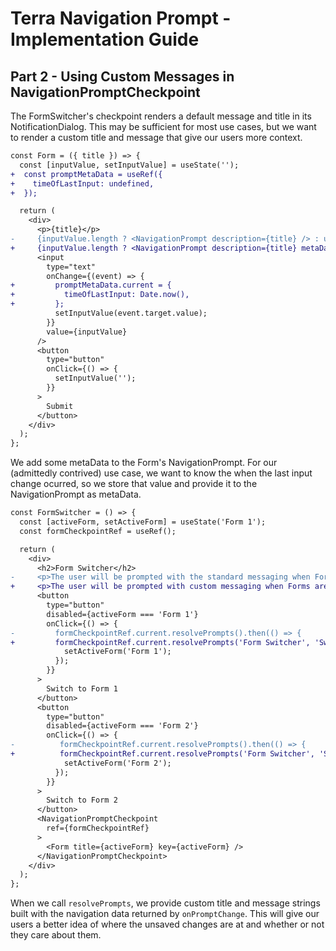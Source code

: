 # Terra Navigation Prompt - Implementation Guide

## Part 2 - Using Custom Messages in NavigationPromptCheckpoint

The FormSwitcher's checkpoint renders a default message and title in its NotificationDialog. This may be sufficient for most use cases, but we want to render a custom title and message that give our users more context.

```diff
const Form = ({ title }) => {
  const [inputValue, setInputValue] = useState('');
+  const promptMetaData = useRef({
+    timeOfLastInput: undefined,
+  });

  return (
    <div>
      <p>{title}</p>
-     {inputValue.length ? <NavigationPrompt description={title} /> : undefined}
+     {inputValue.length ? <NavigationPrompt description={title} metaData={promptMetaData.current} /> : undefined}
      <input
        type="text"
        onChange={(event) => {
+         promptMetaData.current = {
+           timeOfLastInput: Date.now(),
+         };
          setInputValue(event.target.value);
        }}
        value={inputValue}
      />
      <button
        type="button"
        onClick={() => {
          setInputValue('');
        }}
      >
        Submit
      </button>
    </div>
  );
};
```

We add some metaData to the Form's NavigationPrompt. For our (admittedly contrived) use case, we want to know the when the last input change ocurred, so we store that value and provide it to the NavigationPrompt as metaData.

```diff
const FormSwitcher = () => {
  const [activeForm, setActiveForm] = useState('Form 1');
  const formCheckpointRef = useRef();

  return (
    <div>
      <h2>Form Switcher</h2>
-     <p>The user will be prompted with the standard messaging when Forms are switched with unsaved changes present.</p>
+     <p>The user will be prompted with custom messaging when Forms are switched with unsaved changes present.</p>
      <button
        type="button"
        disabled={activeForm === 'Form 1'}
        onClick={() => {
-         formCheckpointRef.current.resolvePrompts().then(() => {
+         formCheckpointRef.current.resolvePrompts('Form Switcher', 'Switching forms will result in lost data.').then(() => {
            setActiveForm('Form 1');
          });
        }}
      >
        Switch to Form 1
      </button>
      <button
        type="button"
        disabled={activeForm === 'Form 2'}
        onClick={() => {
-          formCheckpointRef.current.resolvePrompts().then(() => {
+          formCheckpointRef.current.resolvePrompts('Form Switcher', 'Switching forms will result in lost data.').then(() => {
            setActiveForm('Form 2');
          });
        }}
      >
        Switch to Form 2
      </button>
      <NavigationPromptCheckpoint
        ref={formCheckpointRef}
      >
        <Form title={activeForm} key={activeForm} />
      </NavigationPromptCheckpoint>
    </div>
  );
};
```

When we call `resolvePrompts`, we provide custom title and message strings built with the navigation data returned by `onPromptChange`. This will give our users a better idea of where the unsaved changes are at and whether or not they care about them.
